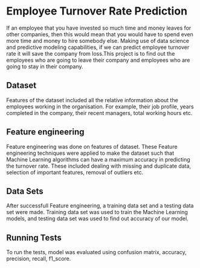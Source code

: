 
# Employee Turnover Rate Prediction
If an employee that you have invested so much time and money leaves for other companies, then this would mean
that you would have to spend even more time and money to hire somebody else. 
Making use of
data science and predictive modeling capabilities, if we can predict employee turnover rate it will
save the company from loss.This project is to find out the employees who are going to leave their company and employees who are going to stay in their company.


## Dataset

Features of the dataset included all the relative information about the employees working in the organisation.
For example, their job profile, years completed in the company, their recent managers, total working hours etc.


## Feature engineering

Feature engineering was done on features of dataset. These Feature engineering techniques were applied to make the dataset such that Machine Learning algorithms can have a maximum accuracy in predicting the turnover rate. These included dealing with missing and duplicate data, selection of important features, removal of outliers etc.


## Data Sets
After successfull Feature engineering, a training data set and a testing data set were made.
Training data set was used to train the Machine Learning models, and testing data set was used to find out accuracy of our model.

## Running Tests
To run the tests, model was evaluated using confusion matrix, accuracy, precision, recall, f1_score.

